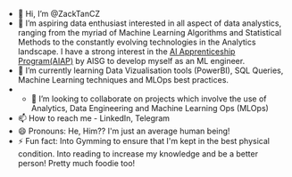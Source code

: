 - 👋 Hi, I’m @ZackTanCZ
- 👀 I’m aspiring data enthusiast interested in all aspect of data analystics, ranging from the myriad of Machine Learning Algorithms and Statistical Methods to the constantly evolving technologies in the Analytics landscape. I have a strong interest in the [AI Apprenticeship Program(AIAP)](https://aiap.sg/apprenticeship/) by AISG to develop myself as an ML engineer.
- 🌱 I’m currently learning Data Vizualisation tools (PowerBI), SQL Queries, Machine Learning techniques and MLOps best practices.
- - 💞️ I’m looking to collaborate on projects which involve the use of Analytics, Data Engineering and Machine Learning Ops (MLOps)
- 📫 How to reach me - LinkedIn, Telegram
- 😄 Pronouns: He, Him?? I'm just an average human being!
- ⚡ Fun fact: Into Gymming to ensure that I'm kept in the best physical condition. Into reading to increase my knowledge and be a better person! Pretty much foodie too!

<!---
ZackTanCZ/ZackTanCZ is a ✨ special ✨ repository because its `README.md` (this file) appears on your GitHub profile.
You can click the Preview link to take a look at your changes.
--->
